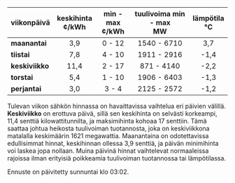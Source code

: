 | viikonpäivä  | keskihinta<br>¢/kWh | min - max<br>¢/kWh | tuulivoima min - max<br>MW | lämpötila<br>°C |
|:-------------|:----------------:|:----------------:|:-------------:|:-------------:|
| **maanantai** | 3,9 | 0 - 12 | 1540 - 6710 | 3,7 |
| **tiistai**   | 7,8 | 4 - 10 | 1911 - 2916 | -1,4 |
| **keskiviikko** | 11,4 | 2 - 17 | 871 - 4140 | -2,2 |
| **torstai**   | 5,4 | 1 - 10 | 1906 - 6403 | -1,3 |
| **perjantai** | 3,0 | 3 - 4 | 2125 - 2572 | -1,2 |

Tulevan viikon sähkön hinnassa on havaittavissa vaihtelua eri päivien välillä. **Keskiviikko** on erottuva päivä, sillä sen keskihinta on selvästi korkeampi, 11,4 senttiä kilowattitunnilta, ja maksimihinta kohoaa 17 senttiin. Tämä saattaa johtua heikosta tuulivoiman tuotannosta, joka on keskiviikkona matalalla keskimäärin 1621 megawattia. Maanantaina on odotettavissa edullisimmat hinnat, keskihinnan ollessa 3,9 senttiä, ja päivän minimihinta voi laskea jopa nollaan. Muina päivinä hinnat vaihtelevat normaaleissa rajoissa ilman erityisiä poikkeamia tuulivoiman tuotannossa tai lämpötilassa.

Ennuste on päivitetty sunnuntai klo 03:02.